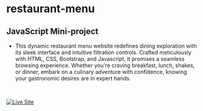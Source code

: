 # restaurant-menu
## JavaScript Mini-project

- This dynamic restaurant menu website redefines dining exploration with its sleek interface and intuitive filtration controls. Crafted meticulously with HTML, CSS, Bootstrap, and Javascript, it promises a seamless browsing experience. Whether you're craving breakfast, lunch, shakes, or dinner, embark on a culinary adventure with confidence, knowing your gastronomic desires are in expert hands.
  
  <br/>
<a href="https://abou-bakr-benz.github.io/restaurant-menu" >![Live Site](https://res.cloudinary.com/dn1e07eul/image/upload/v1659389947/Readme%20Headers/inter-live-site_ngkqcf.png)</a>
